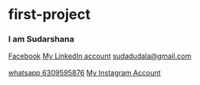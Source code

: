 # first-project
<html>
<body>
 <h3>I am Sudarshana</h3>
 <a href="https.//facebook.com/SudarshanaR">Facebook</a>
 <a href="https.//LinkedIn.com/Dudala Sudarshana">My LinkedIn account</a>
 <a href="mailto:sudadudala@gmail.com">sudadudala@gmail.com</a><br></br>
 <a href="whatsapp://send/?phone=916309595876">whatsapp 6309595876</a>
 <a href="https.//instagram.com/laughing_girl_5498">My Instagram Account</a>
</body>
</html>
